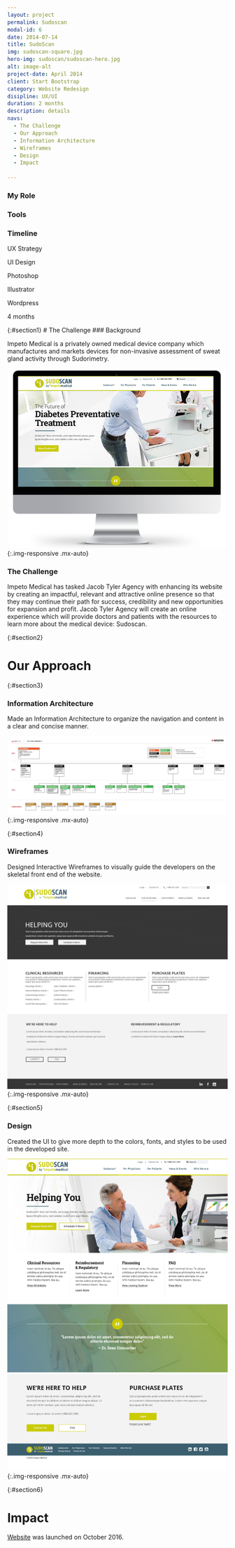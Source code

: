 ```yaml
---
layout: project
permalink: Sudoscan
modal-id: 6
date: 2014-07-14
title: SudoScan
img: sudoscan-square.jpg
hero-img: sudoscan/sudoscan-hero.jpg
alt: image-alt
project-date: April 2014
client: Start Bootstrap
category: Website Redesign
disipline: UX/UI
duration: 2 months
description: details
navs:
  - The Challenge
  - Our Approach
  - Information Architecture
  - Wireframes
  - Design
  - Impact

---
```

<div class="container-fluid" class="hidden-xs">
<div class="row">
  <div class="col-xs-4">
    <h3>My Role </h3>
  </div>
  <div class="col-xs-4">
    <h3>Tools </h3>
  </div>
  <div class="col-xs-4">
    <h3>Timeline </h3>
  </div>
</div>
<div class="row">
  <div class="col-xs-4">
    <p class="blackbox">UX Strategy</p>
    <p class="blackbox">UI Design</p>  
  </div>
  <div class="col-xs-4">
    <p class="blackbox">Photoshop</p>
    <p class="blackbox">Illustrator</p>
    <p class="blackbox">Wordpress</p>
  </div>
  <div class="col-xs-4">
    <p class="blackbox">4 months</p>
  </div>
</div>
</div>
{:#section1}
# The Challenge
### Background

Impeto Medical is a privately owned medical device company which manufactures and markets devices for non-invasive assessment of sweat gland activity through Sudorimetry.

![user flows](../img/portfolio/sudoscan/Impeto-mockups.png "wireframe"){:.img-responsive .mx-auto}

### The Challenge

Impeto Medical has tasked Jacob Tyler Agency with enhancing its website by creating an impactful, relevant and attractive online presence so that they may continue their path for success, credibility and new opportunities for expansion and profit. Jacob Tyler Agency will create an online experience which will provide doctors and patients with the resources to learn more about the medical device: Sudoscan.

{:#section2}
# Our Approach


{:#section3}
### Information Architecture

Made an Information Architecture to organize the navigation and content in a clear and concise manner.

![user flows](../img/portfolio/sudoscan/site-architecture.jpg "IA"){:.img-responsive .mx-auto}

{:#section4}
### Wireframes

Designed Interactive Wireframes to visually guide the developers on the skeletal front end of the website.

![user flows](../img/portfolio/sudoscan/wireframe.jpg "wireframe"){:.img-responsive .mx-auto}

{:#section5}
### Design
Created the UI to give more depth to the colors, fonts, and styles to be used in the developed site.

![user flows](../img/portfolio/sudoscan/design.jpg "design"){:.img-responsive .mx-auto}

{:#section6}

# Impact
<a href="https://www.sudoscan.com/" target="_blank">Website</a> was launched on October 2016.
